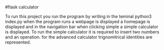 #flask calculator

To run this project you run the program by writing in the teminal python3 index.py
when the program runs a webpage is displayed a homepage is displayed and in the navigation bar
when clicking simple a simple calculator is displayed. 
To run the simple calculator it is required to insert two numbers and an operation.
for the advanced calculator trignomitrical identities are represented.
